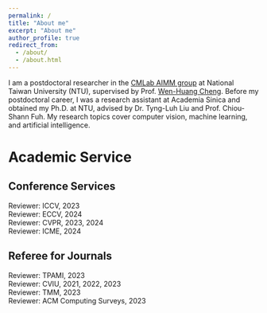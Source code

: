 ```yaml
---
permalink: /
title: "About me"
excerpt: "About me"
author_profile: true
redirect_from: 
  - /about/
  - /about.html
---
```


I am a postdoctoral researcher in the [CMLab AIMM group](https://aimm.cmlab.csie.ntu.edu.tw/index.html) at National Taiwan University (NTU), supervised by Prof. [Wen-Huang Cheng](https://www.csie.ntu.edu.tw/~wenhuang/). Before my postdoctoral career, I was a research assistant at Academia Sinica and obtained my Ph.D. at NTU, advised by Dr. Tyng-Luh Liu and Prof. Chiou-Shann Fuh. My research topics cover computer vision, machine learning, and artificial intelligence.


# Academic Service

## Conference Services  

Reviewer: ICCV, 2023  
Reviewer: ECCV, 2024  
Reviewer: CVPR, 2023, 2024  
Reviewer: ICME, 2024  

## Referee for Journals  
Reviewer: TPAMI, 2023  
Reviewer: CVIU, 2021, 2022, 2023  
Reviewer: TMM, 2023  
Reviewer: ACM Computing Surveys, 2023  
